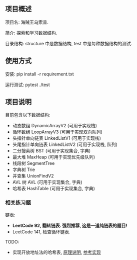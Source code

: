 ## 项目概述

项目名: 海贼王乌索普.

简介: 探索和学习数据结构.

目录结构: structure 中是数据结构, test 中是每种数据结构的测试.

## 使用方式

安装: pip install -r requirement.txt

运行测试: pytest ./test

## 项目说明

目前包含以下数据结构:

  - 动态数组 DynamicArrayV2 (可用于实现栈)
  - 循环数组 LoopArrayV3 (可用于实现双向队列)
  - 头指针单向链表 LinkedListV1 (可用于实现栈)
  - 头尾指针单向链表 LinkedListV2 (可用于实现栈, 队列)
  - 二分搜索树 BST (可用于实现集合, 字典)
  - 最大堆 MaxHeap (可用于实现优先级队列)
  - 线段树 SegmentTree
  - 字典树 Trie
  - 并查集 UnionFindV2
  - AVL 树 AVL (可用于实现集合, 字典)
  - 哈希表 HashTable (可用于实现集合, 字典)

### 相关练习题

链表:
  - **LeetCode 92, 翻转链表. 强烈推荐, 这是一道纯链表的题目!**
  - LeetCode 141, 检查循环链表.

TODO:
  - 实现开放地址法的哈希表, 
    [原理说明](https://www.geeksforgeeks.org/hashing-set-3-open-addressing/), 
    [参考实现](https://gist.github.com/EntilZha/5397c02dc6be389c85d8)
